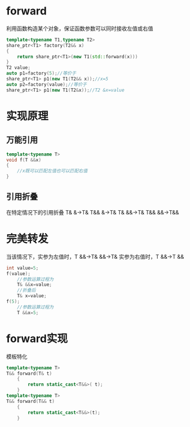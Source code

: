 # forward

利用函数构造某个对象，保证函数参数可以同时接收左值或右值

```c++
template<typename T1,typename T2>
share_ptr<T1> factory(T2&& x)
{
    return share_ptr<T1>(new T1(std::forward(x)))
}
T2 value;
auto p1=factory(5);//等价于
share_ptr<T1> p1(new T1(T2&& x));//x=5
auto p2=factory(value);//等价于 
share_ptr<T1> p1(new T1(T2&x));//T2 &x=value
```

# 实现原理

## 万能引用

```c++
template<typename T>
void f(T &&x)
{
    //x既可以匹配左值也可以匹配右值
}
```

## 引用折叠

在特定情况下的引用折叠
T& &->T&
T&& &->T&
T& &&->T&
T&& &&->T&&

# 完美转发

当该情况下，实参为左值时，T &&->T& &&->T&
           实参为右值时，T &&->T &&

```c++
int value=5;
f(value);
    //参数运算过程为
    T& &&x=value;
    //折叠后
    T& x=value;
f(5);
    //参数运算过程为
    T &&x=5;
```

# forward实现

模板特化

```c++
template<typename T>
T&& forward(T& t)
    {
        return static_cast<T&&>( t);
    }
template<typename T>
T&& forward(T&& t)
    {
        return static_cast<T&&>(t);
    }
```

